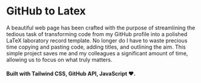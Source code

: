 # GitHub to Latex

A beautiful web page has been crafted with the purpose of streamlining the tedious task of transforming code from my GitHub profile into a polished LaTeX laboratory record template. No longer do I have to waste precious time copying and pasting code, adding titles, and outlining the aim. This simple project saves me and my colleagues a significant amount of time, allowing us to focus on what truly matters.

#### Built with Tailwind CSS, GitHub API, JavaScript ❤.
